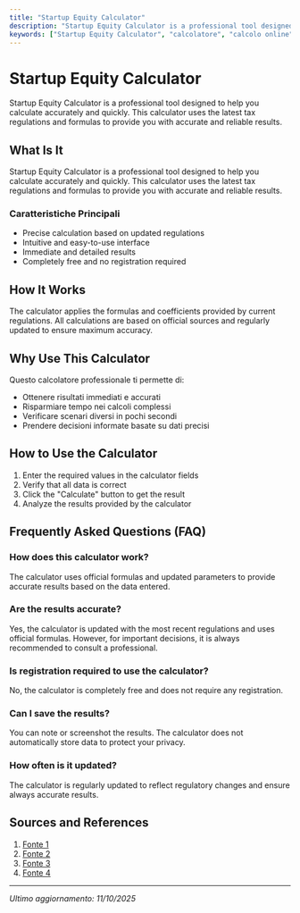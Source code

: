 ```yaml
---
title: "Startup Equity Calculator"
description: "Startup Equity Calculator is a professional tool designed to help you calculate accurately and quickly. This calculator uses the latest tax regulations and formulas to provide you with accurate and reliable results."
keywords: ["Startup Equity Calculator", "calcolatore", "calcolo online"]
---
```


# Startup Equity Calculator

Startup Equity Calculator is a professional tool designed to help you calculate accurately and quickly. This calculator uses the latest tax regulations and formulas to provide you with accurate and reliable results.

## What Is It

Startup Equity Calculator is a professional tool designed to help you calculate accurately and quickly. This calculator uses the latest tax regulations and formulas to provide you with accurate and reliable results.

### Caratteristiche Principali

- Precise calculation based on updated regulations
- Intuitive and easy-to-use interface
- Immediate and detailed results
- Completely free and no registration required

## How It Works

The calculator applies the formulas and coefficients provided by current regulations. All calculations are based on official sources and regularly updated to ensure maximum accuracy.

## Why Use This Calculator

Questo calcolatore professionale ti permette di:

- Ottenere risultati immediati e accurati
- Risparmiare tempo nei calcoli complessi
- Verificare scenari diversi in pochi secondi
- Prendere decisioni informate basate su dati precisi

## How to Use the Calculator

1. Enter the required values in the calculator fields
2. Verify that all data is correct
3. Click the "Calculate" button to get the result
4. Analyze the results provided by the calculator

## Frequently Asked Questions (FAQ)

### How does this calculator work?

The calculator uses official formulas and updated parameters to provide accurate results based on the data entered.

### Are the results accurate?

Yes, the calculator is updated with the most recent regulations and uses official formulas. However, for important decisions, it is always recommended to consult a professional.

### Is registration required to use the calculator?

No, the calculator is completely free and does not require any registration.

### Can I save the results?

You can note or screenshot the results. The calculator does not automatically store data to protect your privacy.

### How often is it updated?

The calculator is regularly updated to reflect regulatory changes and ensure always accurate results.

## Sources and References

1. [Fonte 1](https://carta.com/learn/equity/startup-equity-calculator/)
2. [Fonte 2](https://comp.data.front.app/)
3. [Fonte 3](https://shan.io/startup-equity-calculator/)
4. [Fonte 4](https://www.cakeequity.com/tools/startup-equity-calculator)

---

*Ultimo aggiornamento: 11/10/2025*
